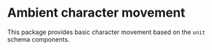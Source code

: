 # Ambient character movement

This package provides basic character movement based on the `unit` schema components.
